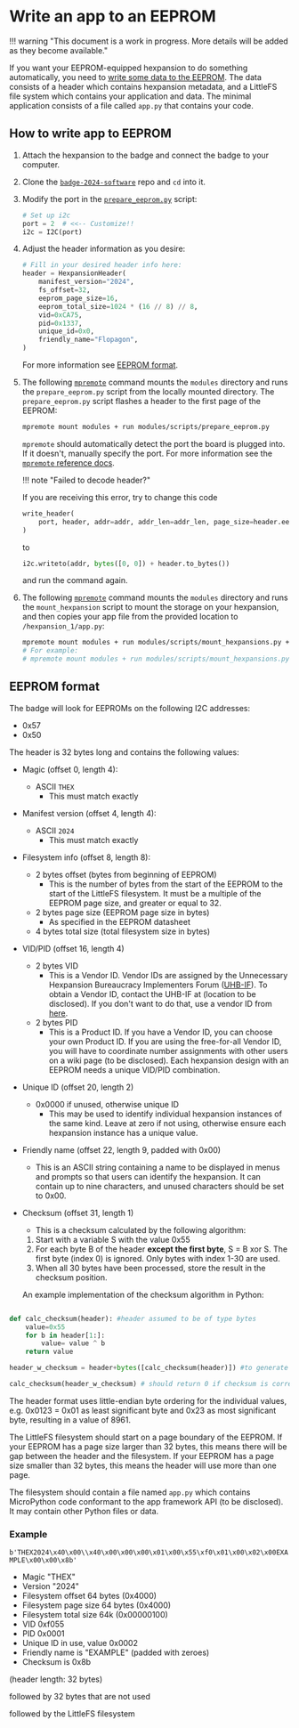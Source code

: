 # Write an app to an EEPROM

!!! warning "This document is a work in progress. More details will be added as they become available."

If you want your EEPROM-equipped hexpansion to do something automatically, you need to [write some data to the EEPROM](#how-to-write-app-to-eeprom). The data consists of a header which contains hexpansion metadata, and a LittleFS file system which contains your application and data. The minimal application consists of a file called `app.py` that contains your code.

## How to write app to EEPROM

1. Attach the hexpansion to the badge and connect the badge to your computer.
2. Clone the [`badge-2024-software`](https://github.com/emfcamp/badge-2024-software) repo and `cd` into it.
3. Modify the port in the [`prepare_eeprom.py`](https://github.com/emfcamp/badge-2024-software/blob/main/modules/scripts/prepare_eeprom.py) script:

    ```python
    # Set up i2c
    port = 2  # <<-- Customize!!
    i2c = I2C(port)
    ```

4. Adjust the header information as you desire:

    ```python
    # Fill in your desired header info here:
    header = HexpansionHeader(
        manifest_version="2024",
        fs_offset=32,
        eeprom_page_size=16,
        eeprom_total_size=1024 * (16 // 8) // 8,
        vid=0xCA75,
        pid=0x1337,
        unique_id=0x0,
        friendly_name="Flopagon",
    )
    ```

    For more information see [EEPROM format](#eeprom-format).

5. The following [`mpremote`](https://docs.micropython.org/en/latest/reference/mpremote.html) command mounts the `modules` directory and runs the `prepare_eeprom.py` script from the locally mounted directory. The `prepare_eeprom.py` script flashes a header to the first page of the EEPROM:

    ```sh
    mpremote mount modules + run modules/scripts/prepare_eeprom.py
    ```

    `mpremote` should automatically detect the port the board is plugged into. If it doesn't, manually specify the port. For more information see the [`mpremote` reference docs](https://docs.micropython.org/en/latest/reference/mpremote.html#shortcuts).

    !!! note "Failed to decode header?"

      If you are receiving this error, try to change this code

      ```python
      write_header(
          port, header, addr=addr, addr_len=addr_len, page_size=header.eeprom_page_size
      )
      ```

      to

      ```python
      i2c.writeto(addr, bytes([0, 0]) + header.to_bytes())
      ```

      and run the command again.

6. The following [`mpremote`](https://docs.micropython.org/en/latest/reference/mpremote.html) command mounts the `modules` directory and runs the `mount_hexpansion` script to mount the storage on your hexpansion, and then copies your app file from the provided location to `/hexpansion_1/app.py`:

    ```sh
    mpremote mount modules + run modules/scripts/mount_hexpansions.py + cp path/to/your/app.py :/hexpansion_{YOUR-HEXPANSION-PORT-NUMBER}/app.py
    # For example:
    # mpremote mount modules + run modules/scripts/mount_hexpansions.py + cp sim/apps/snake/app.py :/hexpansion_1/app.py
    ```

## EEPROM format

The badge will look for EEPROMs on the following I2C addresses:

- 0x57
- 0x50

The header is 32 bytes long and contains the following values:

- Magic (offset 0, length 4):
  - ASCII `THEX`
    - This must match exactly
- Manifest version (offset 4, length 4):
  - ASCII `2024`
    - This must match exactly
- Filesystem info (offset 8, length 8):
  - 2 bytes offset (bytes from beginning of EEPROM)
    - This is the number of bytes from the start of the EEPROM to the start of the LittleFS filesystem. It must be a multiple of the EEPROM page size, and greater or equal to 32.
  - 2 bytes page size (EEPROM page size in bytes)
    - As specified in the EEPROM datasheet
  - 4 bytes total size (total filesystem size in bytes)
- VID/PID (offset 16, length 4)
  - 2 bytes VID
    - This is a Vendor ID. Vendor IDs are assigned by the Unnecessary Hexpansion Bureaucracy Implementers Forum ([UHB-IF](https://badge.emfcamp.org/wiki/UHB-IF)). To obtain a Vendor ID, contact the UHB-IF at (location to be disclosed). If you don't want to do that, use a vendor ID from [here](https://badge.emfcamp.org/wiki/UHB-IF/Uncontrolled_IDs).
  - 2 bytes PID
    - This is a Product ID. If you have a Vendor ID, you can choose your own Product ID. If you are using the free-for-all Vendor ID, you will have to coordinate number assignments with other users on a wiki page (to be disclosed). Each hexpansion design with an EEPROM needs a unique VID/PID combination.
- Unique ID (offset 20, length 2)
  - 0x0000 if unused, otherwise unique ID
    - This may be used to identify individual hexpansion instances of the same kind. Leave at zero if not using, otherwise ensure each hexpansion instance has a unique value.
- Friendly name (offset 22, length 9, padded with 0x00)
  - This is an ASCII string containing a name to be displayed in menus and prompts so that users can identify the hexpansion. It can contain up to nine characters, and unused characters should be set to 0x00.
- Checksum (offset 31, length 1)
  - This is a checksum calculated by the following algorithm:

  1. Start with a variable S with the value 0x55
  2. For each byte B of the header **except the first byte**, S = B xor S. The first byte (index 0) is ignored. Only bytes with index 1-30 are used.
  3. When all 30 bytes have been processed, store the result in the checksum position.

  An example implementation of the checksum algorithm in Python:

```python

def calc_checksum(header): #header assumed to be of type bytes
    value=0x55
    for b in header[1:]:
        value= value ^ b
    return value

header_w_checksum = header+bytes([calc_checksum(header)]) #to generate a checksum

calc_checksum(header_w_checksum) # should return 0 if checksum is correct

```

The header format uses little-endian byte ordering for the individual values, e.g. 0x0123 = 0x01 as least significant byte and 0x23 as most significant byte, resulting in a value of 8961.

The LittleFS filesystem should start on a page boundary of the EEPROM. If your EEPROM has a page size larger than 32 bytes, this means there will be gap between the header and the filesystem. If your EEPROM has a page size smaller than 32 bytes, this means the header will use more than one page.

The filesystem should contain a file named `app.py` which contains MicroPython code conformant to the app framework API (to be disclosed). It may contain other Python files or data.

### Example

`b'THEX2024\x40\x00\\x40\x00\x00\x00\x01\x00\x55\xf0\x01\x00\x02\x00EXAMPLE\x00\x00\x8b'`

- Magic "THEX"
- Version "2024"
- Filesystem offset 64 bytes (0x4000)
- Filesystem page size 64 bytes (0x4000)
- Filesystem total size 64k (0x00000100)
- VID 0xf055
- PID 0x0001
- Unique ID in use, value 0x0002
- Friendly name is "EXAMPLE" (padded with zeroes)
- Checksum is 0x8b

(header length: 32 bytes)

followed by 32 bytes that are not used

followed by the LittleFS filesystem
